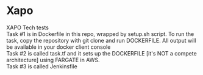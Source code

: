 # Xapo
XAPO Tech tests <br />
Task #1 is in Dockerfile in this repo, wrapped by setup.sh script. To run the task, copy the repository with git clone and run DOCKERFILE. All output will be available in your docker client console <br /> 
Task #2 is called task.tf and it sets up the DOCKERFILE [it's NOT a compete architecture] using FARGATE in AWS. <br />
Task #3 is called Jenkinsfile <br />
